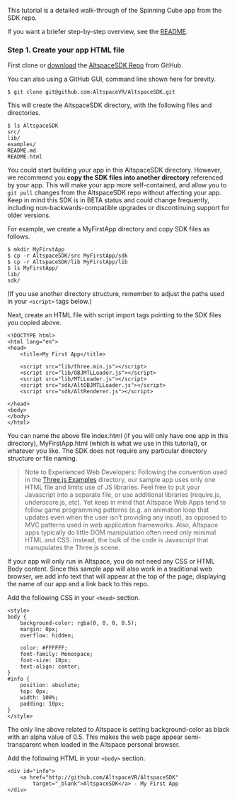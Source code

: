 This tutorial is a detailed walk-through of the Spinning Cube app from the SDK repo.

If you want a briefer step-by-step overview, see the [README].

### Step 1. Create your app HTML file

First clone or [download] the [AltspaceSDK Repo] from GitHub.

You can also using a GitHub GUI, command line shown here for brevity.
```
$ git clone git@github.com:AltspaceVR/AltspaceSDK.git
```
This will create the AltspaceSDK directory, with the following files and directories.
```
$ ls AltspaceSDK
src/
lib/
examples/
README.md
README.html
```
You could start building your app in this AltspaceSDK directory.  However, we recommend you **copy the SDK files into another directory** referenced by your app.  This will make your app more self-contained, and allow you to `git pull` changes from the AltspaceSDK repo without affecting your app.  Keep in mind this SDK is in BETA status and could change frequently, including non-backwards-compatible upgrades or discontinuing support for older versions.

For example, we create a MyFirstApp directory and copy SDK files as follows.
```
$ mkdir MyFirstApp
$ cp -r AltspaceSDK/src MyFirstApp/sdk
$ cp -r AltspaceSDK/lib MyFirstApp/lib
$ ls MyFirstApp/
lib/
sdk/
```
(If you use another directory structure, remember to adjust the paths used in your `<script>` tags below.)

Next, create an HTML file with script import tags pointing to the SDK files you copied above.  
```
<!DOCTYPE html>
<html lang="en">
<head>
    <title>My First App</title>

    <script src="lib/three.min.js"></script>
    <script src="lib/OBJMTLLoader.js"></script>
    <script src="lib/MTLLoader.js"></script>
    <script src="sdk/AltOBJMTLLoader.js"></script>
    <script src="sdk/AltRenderer.js"></script>

</head>
<body>
</body>
</html>
```
You can name the above file index.html (if you will only have one app in this directory), MyFirstApp.html (which is what we use in this tutorial), or whatever you like. The SDK does not require any particular directory structure or file naming.

> Note to Experienced Web Developers: Following the convention used in the [Three.js Examples] directory, our sample app uses only one HTML file and limits use of JS libraries.  Feel free to put your Javascript into a separate file, or use additional libraries (require.js, underscore.js, etc). Yet keep in mind that Altspace Web Apps tend to follow game programming patterns (e.g. an animation loop that updates even when the user isn't providing any input), as opposed to MVC patterns used in web application frameworks.  Also, Altspace apps typically do little DOM manipulation often need only minimal HTML and CSS.  Instead, the bulk of the code is Javascript that manupulates the Three.js scene.

If your app will only run in Altspace, you do not need any CSS or HTML Body content.  Since this sample app will also work in a traditional web browser, we add info text that will appear at the top of the page, displaying the name of our app and a link back to this repo.  

Add the following CSS in your `<head>` section.
```
<style>
body {
	background-color: rgba(0, 0, 0, 0.5);
	margin: 0px;
	overflow: hidden;

	color: #FFFFFF;
	font-family: Monospace;
	font-size: 18px;
	text-align: center;
}
#info {
	position: absolute;
	top: 0px;
	width: 100%;
	padding: 10px;
}
</style>
```
The only line above related to Altspace is setting background-color as black with an alpha value of 0.5. This makes the web page appear semi-transparent when loaded in the Altspace personal browser.  

Add the following HTML in your `<body>` section.
```
<div id="info">
	<a href="http://github.com/AltspaceVR/AltspaceSDK" 
		target="_blank">AltspaceSDK</a> - My First App
</div>
```


[AltspaceSDK Repo]: https://github.com/AltspaceVR/AltspaceSDK
[README]: https://github.com/AltspaceVR/AltspaceSDK
[download]: https://github.com/AltspaceVR/AltspaceSDK/archive/master.zip
[Three.js Examples]: http://threejs.org/examples/
